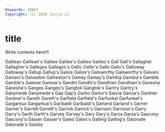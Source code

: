 ```yaml
---
Keywords: 18661
Copyright: (C) 2020 Junjie Li
---
```


# title

Write contents here!!!

Galilean
Galilean's 
Galilee 
Galilee's 
Galileo 
Galileo's 
Gall 
Gall's 
Gallagher 
Gallagher's 
Gallegos
Gallegos's 
Gallic 
Gallic's 
Gallo 
Gallo's 
Galloway 
Galloway's 
Gallup 
Gallup's 
Galois
Galois's 
Galsworthy 
Galsworthy's 
Galvani 
Galvani's 
Galveston 
Galveston's 
Gamay 
Gamay's 
Gambia
Gambia's 
Gamble 
Gamble's 
Gamow 
Gamow's 
Gandhi 
Gandhi's 
Gandhian 
Gandhian's 
Ganesha
Ganesha's 
Ganges 
Ganges's 
Gangtok 
Gangtok's 
Gantry 
Gantry's 
Ganymede 
Ganymede's 
Gap
Gap's 
Garbo 
Garbo's 
Garcia 
Garcia's 
Gardner 
Gardner's 
Gareth 
Gareth's 
Garfield
Garfield's 
Garfunkel 
Garfunkel's 
Gargantua 
Gargantua's 
Garibaldi 
Garibaldi's 
Garland 
Garland's 
Garner
Garner's 
Garrett 
Garrett's 
Garrick 
Garrick's 
Garrison 
Garrison's 
Garry 
Garry's 
Garth
Garth's 
Garvey 
Garvey's 
Gary 
Gary's 
Garza 
Garza's 
Gascony 
Gascony's 
Gasser
Gasser's 
Gates 
Gates's 
Gatling 
Gatling's 
Gatorade 
Gatorade's 
Gatsby 

